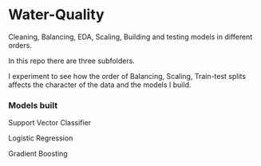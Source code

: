 # Water-Quality
Cleaning, Balancing, EDA, Scaling, Building and testing models in different orders.


In this repo there are three subfolders.

I experiment to see how the order of Balancing, Scaling, Train-test splits affects the character of the data and the models I build.


### Models built 
Support Vector Classifier

Logistic Regression

Gradient Boosting


